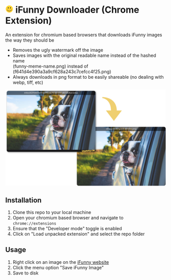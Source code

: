 # ![Icon](docs/icon.png) iFunny Downloader (Chrome Extension)
An extension for chromium based browsers that downloads iFunny images the way they should be

- Removes the ugly watermark off the image
- Saves images with the original readable name instead of the hashed name  
(funny-meme-name.png) instead of (f641d4e390a3a9cf628a243c7cefcc4f25.png)
- Always downloads in png format to be easily shareable (no dealing with webp, tiff, etc)

![Visual](docs/visual.png)

## Installation
1. Clone this repo to your local machine
2. Open your chromium based browser and navigate to `chrome://extensions`
3. Ensure that the "Developer mode" toggle is enabled
4. Click on "Load unpacked extension" and select the repo folder

## Usage
1. Right click on an image on the [iFunny website](https://ifunny.co)
2. Click the menu option "Save iFunny Image"
3. Save to disk
